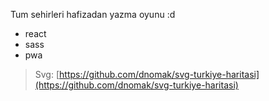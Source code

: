 Tum sehirleri hafizadan yazma oyunu :d

- react
- sass
- pwa


> Svg: [https://github.com/dnomak/svg-turkiye-haritasi](https://github.com/dnomak/svg-turkiye-haritasi)
